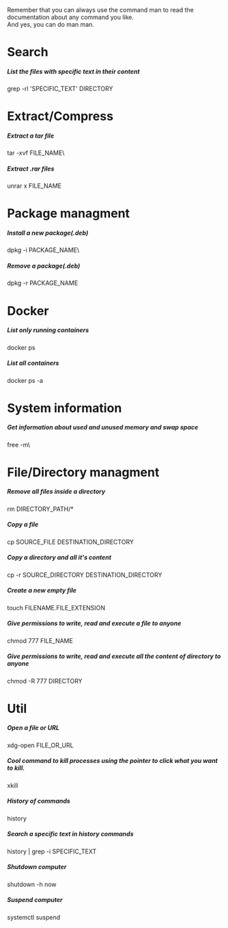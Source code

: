 Remember that you can always use the command man to read the documentation about any command you like.\
And yes, you can do man man. 

# Search

##### List the files with specific text in their content 
grep -rl 'SPECIFIC_TEXT' DIRECTORY





# Extract/Compress 

##### Extract a tar file
tar -xvf FILE_NAME\

##### Extract .rar files
unrar x FILE_NAME





# Package managment

##### Install a new package(.deb)
dpkg -i PACKAGE_NAME\

##### Remove a package(.deb)
dpkg -r PACKAGE_NAME





# Docker

##### List only running containers
docker ps

##### List all containers
docker ps -a





# System information

##### Get information about used and unused memory and swap space
free -m\






# File/Directory managment

##### Remove all files inside a directory
rm DIRECTORY_PATH/* 

##### Copy a file
cp SOURCE_FILE DESTINATION_DIRECTORY 

##### Copy a directory and all it's content
cp -r SOURCE_DIRECTORY DESTINATION_DIRECTORY

##### Create a new empty file
touch FILENAME.FILE_EXTENSION

##### Give permissions to write, read and execute a file to anyone
chmod 777 FILE_NAME

##### Give permissions to write, read and execute all the content of directory to anyone 
chmod -R 777 DIRECTORY 





# Util

##### Open a file or URL 
xdg-open FILE_OR_URL

##### Cool command to kill processes using the pointer to click what you want to kill.
xkill

##### History of commands
history

##### Search a specific text in history commands
history | grep -i SPECIFIC_TEXT

##### Shutdown computer
shutdown -h now

##### Suspend computer
systemctl suspend
